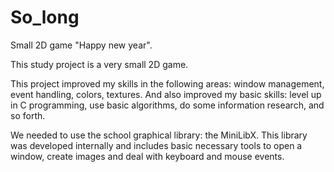 # So_long
Small 2D game "Happy new year". 

This study project is a very small 2D game.

This project improved my skills in the following areas: window management, event handling, colors, textures. And also improved my basic skills: level up in C programming, use basic algorithms, do some information research, and so forth.

We needed to use the school graphical library: the MiniLibX.
This library was developed internally and includes basic necessary tools to open a window, create images and deal with keyboard and mouse events.
